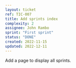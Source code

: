 ```yaml
---
layout: ticket
ref: TIC-007
title: Add sprints index
complexity: 2
assignee: John Rambo
sprint: "First sprint"
status: "DONE"
created: 2022-11-15
updated: 2022-12-11
---
```

Add a page to display all sprints.